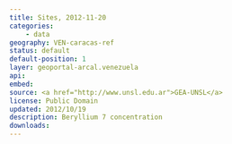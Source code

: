```yaml
---
title: Sites, 2012-11-20
categories: 
    - data
geography: VEN-caracas-ref
status: default
default-position: 1
layer: geoportal-arcal.venezuela 
api:
embed:
source: <a href="http://www.unsl.edu.ar">GEA-UNSL</a>
license: Public Domain
updated: 2012/10/19
description: Beryllium 7 concentration 
downloads:
---
```

